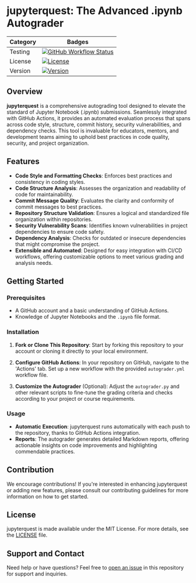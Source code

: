 # jupyterquest: The Advanced .ipynb Autograder

| Category | Badges |
| --- | --- |
| Testing | [![GitHub Workflow Status](https://github.com/Gchism94/jupyterquest/actions/workflows/python-tests.yml/badge.svg)](https://github.com/Gchism94/jupyterquest/actions/workflows/autograder.yml) |
| License | [![License](https://img.shields.io/badge/license-MIT-green)](LICENSE) |
| Version | [![Version](https://img.shields.io/badge/version-0.2.0-blue)](#) |


## Overview
**jupyterquest** is a comprehensive autograding tool designed to elevate the standard of Jupyter Notebook (.ipynb) submissions. Seamlessly integrated with GitHub Actions, it provides an automated evaluation process that spans across code style, structure, commit history, security vulnerabilities, and dependency checks. This tool is invaluable for educators, mentors, and development teams aiming to uphold best practices in code quality, security, and project organization.

## Features
- **Code Style and Formatting Checks**: Enforces best practices and consistency in coding styles.
- **Code Structure Analysis**: Assesses the organization and readability of code for maintainability.
- **Commit Message Quality**: Evaluates the clarity and conformity of commit messages to best practices.
- **Repository Structure Validation**: Ensures a logical and standardized file organization within repositories.
- **Security Vulnerability Scans**: Identifies known vulnerabilities in project dependencies to ensure code safety.
- **Dependency Analysis**: Checks for outdated or insecure dependencies that might compromise the project.
- **Extensible and Automated**: Designed for easy integration with CI/CD workflows, offering customizable options to meet various grading and analysis needs.

## Getting Started
### Prerequisites
- A GitHub account and a basic understanding of GitHub Actions.
- Knowledge of Jupyter Notebooks and the `.ipynb` file format.

### Installation
1. **Fork or Clone This Repository**: 
   Start by forking this repository to your account or cloning it directly to your local environment.

2. **Configure GitHub Actions**:
   In your repository on GitHub, navigate to the 'Actions' tab. Set up a new workflow with the provided `autograder.yml` workflow file.

3. **Customize the Autograder** (Optional):
   Adjust the `autograder.py` and other relevant scripts to fine-tune the grading criteria and checks according to your project or course requirements.

### Usage
- **Automatic Execution**: jupyterquest runs automatically with each push to the repository, thanks to GitHub Actions integration.
- **Reports**: The autograder generates detailed Markdown reports, offering actionable insights on code improvements and highlighting commendable practices.

## Contribution
We encourage contributions! If you're interested in enhancing jupyterquest or adding new features, please consult our contributing guidelines for more information on how to get started.

## License
jupyterquest is made available under the MIT License. For more details, see the [LICENSE](LICENSE) file.

## Support and Contact
Need help or have questions? Feel free to [open an issue](https://github.com/Gchism94/jupyterquest/issues) in this repository for support and inquiries.
